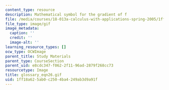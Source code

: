 ```yaml
---
content_type: resource
description: Mathematical symbol for the gradient of f
file: /media/courses/18-013a-calculus-with-applications-spring-2005/1ff18a625ab0c2504ba4249ab3d9a91f_glossary_eqn26.gif
file_type: image/gif
image_metadata:
  caption: ''
  credit: ''
  image-alt: ''
learning_resource_types: []
ocw_type: OCWImage
parent_title: Study Materials
parent_type: CourseSection
parent_uid: e8cdc347-f062-2f11-96ad-2879f268cc73
resourcetype: Image
title: glossary_eqn26.gif
uid: 1ff18a62-5ab0-c250-4ba4-249ab3d9a91f
---
```

